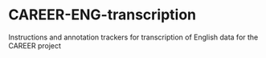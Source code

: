 # CAREER-ENG-transcription
Instructions and annotation trackers for transcription of English data for the CAREER project
